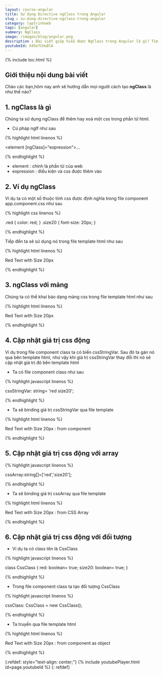 ```yaml
---
layout: course-angular
title: Sử dụng Directive ngClass trong Angular
slug : su-dung-directive-ngclass-trong-angular
category: laptrinhweb
tags: [angular]
summery: NgClass 
image: /images/blog/angular.png
description : Bài viết giúp hiểu được NgClass trong Angular là gì? Tìm hiểu NgClass được sử dụng với mục đích và trong trường hợp nào khi lập trình web. Hướng dẫn cách thực hiện cú pháp NgClass trong Angular cũng như cách thao tác NgClass với mảng, cập nhật giá trị css động, css động với array, css động với đối tượng. Ngoài ra còn kèm theo hình ảnh ví dụ minh hoạ về cách làm directive NgClass trong Angular.
youtubeId: X45e7CHu8lA
---
```


{% include toc.html %}

## **Giới thiệu nội dung bài viết**

Chào các bạn,hôm nay anh sẽ hướng dẫn mọi người cách tạo <b>ngClass</b> là như thế nào? 

## **1. ngClass là gì**

Chúng ta sử dụng ngClass để thêm hay xoá một css trong phần tử html.

- Cú pháp ngIf như sau

{% highlight html  linenos %}

<element [ngClass]="expression">...</element>

{% endhighlight %}

- element : chính là phần tử của web
- expression : điều kiện và css được thêm vào


## **2. Ví dụ ngClass**

Ví dụ ta có một số thuộc tính css được định nghĩa trong file component app.component.css như sau

{% highlight css  linenos %}

.red { color: red; }
.size20 { font-size: 20px; }

{% endhighlight %}


Tiếp đến ta sẽ sử dụng nó trong file template html như sau

{% highlight html  linenos %}

<div [ngClass]="'red size20'"> Red Text with Size 20px </div>

{% endhighlight %}

## **3. ngClass với mảng**

Chúng ta có thể khai báo dạng mảng css trong file template html như sau

{% highlight html  linenos %}

<div [ngClass]="['red','size20']">Red Text with Size 20px </div>

{% endhighlight %}

## **4. Cập nhật giá trị css động**

Ví dụ trong file component class ta có biến cssStringVar. Sau đó ta gán nó qua bên template html, như vậy khi giá trị cssStringVar thay đổi thì nó sẽ cập nhật giá trị đó bên template html

- Ta có file component class như sau

{% highlight javascript  linenos %}

cssStringVar: string= 'red size20';

{% endhighlight %}

- Ta sẽ binding giá trị cssStringVar qua file template

{% highlight html  linenos %}

<div class="row">     
   <div [ngClass]="cssStringVar">Red Text with Size 20px : from component     </div> 
</div>

{% endhighlight %}

## **5. Cập nhật giá trị css động với array**

{% highlight javascript  linenos %}

cssArray:string[]=['red','size20']; 

{% endhighlight %}

- Ta sẽ binding giá trị cssArray qua file template

{% highlight html  linenos %}

<div class="row">
  <div [ngClass]="cssArray">
    Red Text with Size 20px  : from CSS Array
  </div>
</div>

{% endhighlight %}

## **6. Cập nhật giá trị css động với đối tượng**

- Ví dụ ta có class tên là CssClass

{% highlight javascript  linenos %}

class CssClass {
  red: boolean= true;
  size20: boolean= true; 
}

{% endhighlight %}

- Trong file component class ta tạo đối tượng CssClass

{% highlight javascript  linenos %}

cssClass: CssClass = new CssClass();

{% endhighlight %}

- Ta truyền qua file template html

{% highlight html  linenos %}

<div class="row">     
  <div [ngClass]="cssClass"> Red Text with Size 20px : from component as object</div> 
</div>

{% endhighlight %}

{:refdef: style="text-align: center;"}
{% include youtubePlayer.html id=page.youtubeId %}
{: refdef}







